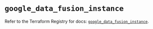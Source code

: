 # `google_data_fusion_instance`

Refer to the Terraform Registry for docs: [`google_data_fusion_instance`](https://registry.terraform.io/providers/hashicorp/google/6.40.0/docs/resources/data_fusion_instance).
